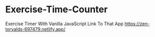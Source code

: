# Exercise-Time-Counter
Exercise Timer With Vanilla JavaScript
Link To That App https://zen-torvalds-697479.netlify.app/
